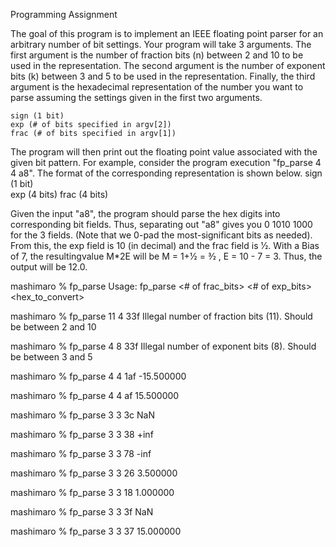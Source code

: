 Programming Assignment

The goal of this program is to implement an IEEE floating point parser for an arbitrary number of bit settings.  Your program will take 3 arguments.  The first argument is the number of fraction bits (n) between 2 and 10 to be used in the representation.  The second argument is the number of exponent bits (k) between 3 and 5 to be used in the representation.  Finally, the third argument is the hexadecimal representation of the number you want to parse assuming the settings given in the first two arguments. 

	sign (1 bit)	
	exp (# of bits specified in argv[2])
	frac (# of bits specified in argv[1])

The program will then print out the floating point value associated with the given bit pattern.  For example, consider the program execution "fp_parse 4 4 a8".  The format of the corresponding representation is shown below. 
	sign (1 bit)	
	exp (4 bits)
	frac (4 bits)

Given the input "a8", the program should parse the hex digits into corresponding bit fields.  Thus, separating out "a8" gives you 0 1010 1000 for the 3 fields.  (Note that we 0-pad the most-significant bits as needed).  From this, the exp field is 10 (in decimal) and the frac field is 1⁄2.  With a Bias of 7, the resultingvalue M*2E will be M = 1+1⁄2 = 3⁄2 , E = 10 - 7 = 3.  Thus, the output will be 12.0.

mashimaro % fp_parse
Usage: fp_parse <# of frac_bits> <# of exp_bits> <hex_to_convert>

mashimaro % fp_parse 11 4 33f
Illegal number of fraction bits (11).  Should be between 2 and 10

mashimaro % fp_parse 4 8 33f
Illegal number of exponent bits (8).  Should be between 3 and 5

mashimaro % fp_parse 4 4 1af
-15.500000

mashimaro % fp_parse 4 4 af
15.500000

mashimaro % fp_parse 3 3 3c
NaN

mashimaro % fp_parse 3 3 38
+inf

mashimaro % fp_parse 3 3 78
-inf

mashimaro % fp_parse 3 3 26
3.500000

mashimaro % fp_parse 3 3 18
1.000000

mashimaro % fp_parse 3 3 3f
NaN

mashimaro % fp_parse 3 3 37
15.000000
